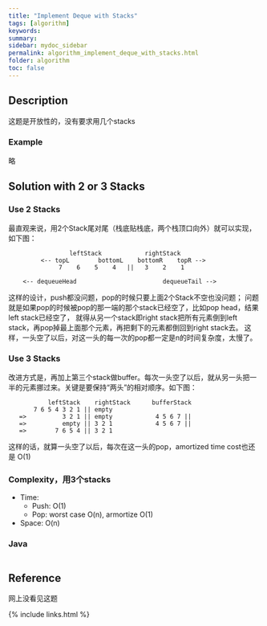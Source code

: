 ```yaml
---
title: "Implement Deque with Stacks"
tags: [algorithm]
keywords:
summary:
sidebar: mydoc_sidebar
permalink: algorithm_implement_deque_with_stacks.html
folder: algorithm
toc: false
---
```


## Description
这题是开放性的，没有要求用几个stacks

### Example
略

## Solution with 2 or 3 Stacks
### Use 2 Stacks
最直观来说，用2个Stack尾对尾（栈底贴栈底，两个栈顶口向外）就可以实现，如下图：
```
                 leftStack            rightStack
         <-- topL        bottomL    bottomR    topR -->
              7    6    5    4   ||   3    2    1  
              
    <-- dequeueHead                        dequeueTail -->
```
这样的设计，push都没问题，pop的时候只要上面2个Stack不空也没问题；
问题就是如果pop的时候被pop的那一端的那个stack已经空了，比如pop head，结果left stack已经空了，
就得从另一个stack即right stack把所有元素倒到left stack，再pop掉最上面那个元素，再把剩下的元素都倒回到right stack去。
这样，一头空了以后，对这一头的每一次的pop都一定是n的时间复杂度，太慢了。

### Use 3 Stacks
改进方式是，再加上第三个stack做buffer。每次一头空了以后，就从另一头把一半的元素挪过来。关键是要保持“两头”的相对顺序。如下图：
```
           leftStack    rightStack      bufferStack
       7 6 5 4 3 2 1 || empty       
   =>          3 2 1 || empty            4 5 6 7 ||
   =>          empty || 3 2 1            4 5 6 7 ||
   =>        7 6 5 4 || 3 2 1          
```
这样的话，就算一头空了以后，每次在这一头的pop，amortized time cost也还是 O(1)

### Complexity，用3个stacks
* Time: 
  * Push: O(1)
  * Pop: worst case O(n), armortize O(1)
* Space: O(n)

### Java
```java

```

## Reference
网上没看见这题

{% include links.html %}
